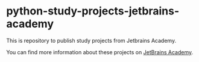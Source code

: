 # python-study-projects-jetbrains-academy
 This is repository to publish study projects from Jetbrains Academy.

 You can find more information about these projects on [JetBrains Academy](https://www.jetbrains.com/academy/).